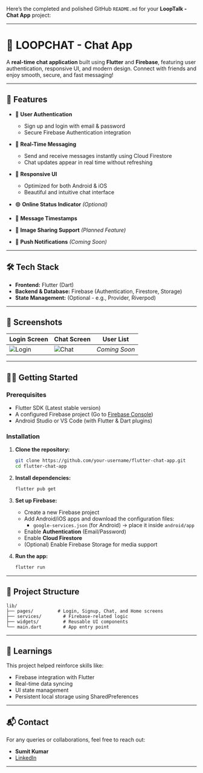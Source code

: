 Here’s the completed and polished GitHub `README.md` for your **LoopTalk - Chat App** project:

---

# 💬 LOOPCHAT - Chat App

A **real-time chat application** built using **Flutter** and **Firebase**, featuring user authentication, responsive UI, and modern design. Connect with friends and enjoy smooth, secure, and fast messaging!

---

## 🚀 Features

- 🔐 **User Authentication**
  - Sign up and login with email & password
  - Secure Firebase Authentication integration

- 💬 **Real-Time Messaging**
  - Send and receive messages instantly using Cloud Firestore
  - Chat updates appear in real time without refreshing

- 📱 **Responsive UI**
  - Optimized for both Android & iOS
  - Beautiful and intuitive chat interface

- 🟢 **Online Status Indicator** *(Optional)*
- 🧾 **Message Timestamps**
- 📸 **Image Sharing Support** *(Planned Feature)*
- 🔔 **Push Notifications** *(Coming Soon)*

---

## 🛠️ Tech Stack

- **Frontend:** Flutter (Dart)
- **Backend & Database:** Firebase (Authentication, Firestore, Storage)
- **State Management:** (Optional - e.g., Provider, Riverpod)

---

## 📸 Screenshots

| Login Screen | Chat Screen | User List |
|--------------|-------------|-----------|
| ![Login](https://github.com/user-attachments/assets/98f31fa2-4120-4ed1-9542-2161c9a0e0fe) | ![Chat](https://github.com/user-attachments/assets/35090683-abd1-4760-ab1b-d32640b4626c) | *Coming Soon* |

---

## 🧑‍💻 Getting Started

### Prerequisites

- Flutter SDK (Latest stable version)
- A configured Firebase project (Go to [Firebase Console](https://console.firebase.google.com/))
- Android Studio or VS Code (with Flutter & Dart plugins)

### Installation

1. **Clone the repository:**
   ```bash
   git clone https://github.com/your-username/flutter-chat-app.git
   cd flutter-chat-app
   ```

2. **Install dependencies:**
   ```bash
   flutter pub get
   ```

3. **Set up Firebase:**

   - Create a new Firebase project
   - Add Android/iOS apps and download the configuration files:
     - `google-services.json` (for Android) → place it inside `android/app`
   - Enable **Authentication** (Email/Password)
   - Enable **Cloud Firestore**
   - (Optional) Enable Firebase Storage for media support

4. **Run the app:**
   ```bash
   flutter run
   ```

---

## 📁 Project Structure

```
lib/
├── pages/         # Login, Signup, Chat, and Home screens
├── services/        # Firebase-related logic
├── widgets/         # Reusable UI components       
└── main.dart        # App entry point
```

---



## 🧠 Learnings

This project helped reinforce skills like:
- Firebase integration with Flutter
- Real-time data syncing
- UI state management
- Persistent local storage using SharedPreferences

---





## 📬 Contact

For any queries or collaborations, feel free to reach out:

- **Sumit Kumar**  
- [LinkedIn](https://www.linkedin.com/in/sumit-kumar-a6a69825a/)  


---
